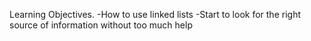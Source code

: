 Learning Objectives.
-How to use linked lists
-Start to look for the right source of information without too much help
